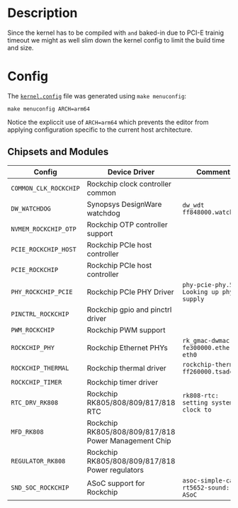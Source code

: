 # Description

Since the kernel has to be compiled with `` and `` baked-in due to PCI-E trainig timeout we might as well slim down the kernel config to limit the build time and size.

# Config

The [`kernel.config`](./kernel.config) file was generated using `make menuconfig`:
```
make menuconfig ARCH=arm64
```
Notice the expliccit use of `ARCH=arm64` which prevents the editor from applying configuration specific to the current host architecture.

## Chipsets and Modules

| Config                | Device Driver                    | Comment |
|-----------------------|----------------------------------|---------|
| `COMMON_CLK_ROCKCHIP` | Rockchip clock controller common |         |
| `DW_WATCHDOG`         | Synopsys DesignWare watchdog     | `dw_wdt ff848000.watchdog` |
| `NVMEM_ROCKCHIP_OTP`  | Rockchip OTP controller support  |         |
| `PCIE_ROCKCHIP_HOST`  | Rockchip PCIe host controller    |         |
| `PCIE_ROCKCHIP`       | Rockchip PCIe host controller    |         |
| `PHY_ROCKCHIP_PCIE`   | Rockchip PCIe PHY Driver         | `phy-pcie-phy.5: Looking up phy-supply` |
| `PINCTRL_ROCKCHIP`    | Rockchip gpio and pinctrl driver |         |
| `PWM_ROCKCHIP`        | Rockchip PWM support             |         |
| `ROCKCHIP_PHY`        | Rockchip Ethernet PHYs           | `rk_gmac-dwmac fe300000.ethernet eth0` |
| `ROCKCHIP_THERMAL`    | Rockchip thermal driver          | `rockchip-thermal ff260000.tsadc` |
| `ROCKCHIP_TIMER`      | Rockchip timer driver            |         |
| `RTC_DRV_RK808`       | Rockchip RK805/808/809/817/818 RTC | `rk808-rtc: setting system clock to` |
| `MFD_RK808`           | Rockchip RK805/808/809/817/818 Power Management Chip | |
| `REGULATOR_RK808`     | Rockchip RK805/808/809/817/818 Power regulators      | |
| `SND_SOC_ROCKCHIP`    | ASoC support for Rockchip        | `asoc-simple-card rt5652-sound: ASoC` |
